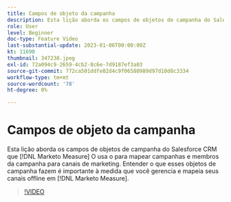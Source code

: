 ```yaml
---
title: Campos de objeto da campanha
description: Esta lição aborda os campos de objetos de campanha do Salesforce CRM que [!DNL Marketo Measure] O usa o para mapear campanhas e membros da campanha para canais de marketing. Entender o que esses objetos de campanha fazem é importante à medida que você gerencia e mapeia seus canais offline em [!DNL Marketo Measure].
role: User
level: Beginner
doc-type: Feature Video
last-substantial-update: 2023-01-06T00:00:00Z
kt: 11690
thumbnail: 347238.jpeg
exl-id: 72a094c9-2659-4cb2-8c6e-7d9187ef3a03
source-git-commit: 772ca501ddfe02d4c9f06580989d97d10d8c3334
workflow-type: tm+mt
source-wordcount: '78'
ht-degree: 0%

---
```


# Campos de objeto da campanha

Esta lição aborda os campos de objetos de campanha do Salesforce CRM que [!DNL Marketo Measure] O usa o para mapear campanhas e membros da campanha para canais de marketing. Entender o que esses objetos de campanha fazem é importante à medida que você gerencia e mapeia seus canais offline em [!DNL Marketo Measure].

>[!VIDEO](https://video.tv.adobe.com/v/347238/?quality=12&learn=on)
